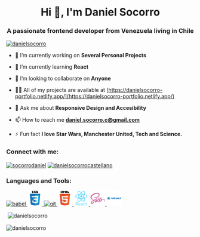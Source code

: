 <h1 align="center">Hi 👋, I'm Daniel Socorro</h1>
<h3 align="center">A passionate frontend developer from Venezuela living in Chile</h3>

<p align="left"> <a href="https://github.com/ryo-ma/github-profile-trophy"><img src="https://github-profile-trophy.vercel.app/?username=danielsocorro" alt="danielsocorro" /></a> </p>

- 🔭 I’m currently working on **Several Personal Projects**

- 🌱 I’m currently learning **React**

- 👯 I’m looking to collaborate on **Anyone**

- 👨‍💻 All of my projects are available at [https://danielsocorro-portfolio.netlify.app/](https://danielsocorro-portfolio.netlify.app/)

- 💬 Ask me about **Responsive Design and Accesibility**

- 📫 How to reach me **daniel.socorro.c@gmail.com**

- ⚡ Fun fact **I love Star Wars, Manchester United, Tech and Science.**

<h3 align="left">Connect with me:</h3>
<p align="left">
<a href="https://twitter.com/socorrodaniel" target="blank"><img align="center" src="https://raw.githubusercontent.com/rahuldkjain/github-profile-readme-generator/master/src/images/icons/Social/twitter.svg" alt="socorrodaniel" height="30" width="40" /></a>
<a href="https://linkedin.com/in/danielsocorrocastellano" target="blank"><img align="center" src="https://raw.githubusercontent.com/rahuldkjain/github-profile-readme-generator/master/src/images/icons/Social/linked-in-alt.svg" alt="danielsocorrocastellano" height="30" width="40" /></a>
</p>

<h3 align="left">Languages and Tools:</h3>
<p align="left"> <a href="https://babeljs.io/" target="_blank" rel="noreferrer"> <img src="https://www.vectorlogo.zone/logos/babeljs/babeljs-icon.svg" alt="babel" width="40" height="40"/> </a> <a href="https://www.w3schools.com/css/" target="_blank" rel="noreferrer"> <img src="https://raw.githubusercontent.com/devicons/devicon/master/icons/css3/css3-original-wordmark.svg" alt="css3" width="40" height="40"/> </a> <a href="https://git-scm.com/" target="_blank" rel="noreferrer"> <img src="https://www.vectorlogo.zone/logos/git-scm/git-scm-icon.svg" alt="git" width="40" height="40"/> </a> <a href="https://www.w3.org/html/" target="_blank" rel="noreferrer"> <img src="https://raw.githubusercontent.com/devicons/devicon/master/icons/html5/html5-original-wordmark.svg" alt="html5" width="40" height="40"/> </a> <a href="https://reactjs.org/" target="_blank" rel="noreferrer"> <img src="https://raw.githubusercontent.com/devicons/devicon/master/icons/react/react-original-wordmark.svg" alt="react" width="40" height="40"/> </a> <a href="https://sass-lang.com" target="_blank" rel="noreferrer"> <img src="https://raw.githubusercontent.com/devicons/devicon/master/icons/sass/sass-original.svg" alt="sass" width="40" height="40"/> </a> <a href="https://webpack.js.org" target="_blank" rel="noreferrer"> <img src="https://raw.githubusercontent.com/devicons/devicon/d00d0969292a6569d45b06d3f350f463a0107b0d/icons/webpack/webpack-original-wordmark.svg" alt="webpack" width="40" height="40"/> </a> </p>

<p>&nbsp;<img align="center" src="https://github-readme-stats.vercel.app/api?username=danielsocorro&show_icons=true&locale=en" alt="danielsocorro" /></p>

<p><img align="center" src="https://github-readme-streak-stats.herokuapp.com/?user=danielsocorro&" alt="danielsocorro" /></p>
